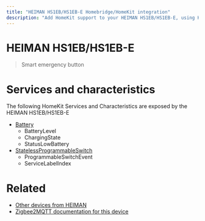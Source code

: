 ```yaml
---
title: "HEIMAN HS1EB/HS1EB-E Homebridge/HomeKit integration"
description: "Add HomeKit support to your HEIMAN HS1EB/HS1EB-E, using Homebridge, Zigbee2MQTT and homebridge-z2m."
---
```

<!---
This file has been GENERATED using src/docgen/docgen.ts
DO NOT EDIT THIS FILE MANUALLY!
-->
# HEIMAN HS1EB/HS1EB-E
> Smart emergency button


# Services and characteristics
The following HomeKit Services and Characteristics are exposed by
the HEIMAN HS1EB/HS1EB-E

* [Battery](../../battery.md)
  * BatteryLevel
  * ChargingState
  * StatusLowBattery
* [StatelessProgrammableSwitch](../../action.md)
  * ProgrammableSwitchEvent
  * ServiceLabelIndex


# Related
* [Other devices from HEIMAN](../index.md#heiman)
* [Zigbee2MQTT documentation for this device](https://www.zigbee2mqtt.io/devices/HS1EB_HS1EB-E.html)